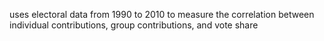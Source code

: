 uses electoral data from 1990 to 2010 to measure the correlation between individual contributions, group contributions, and vote share
